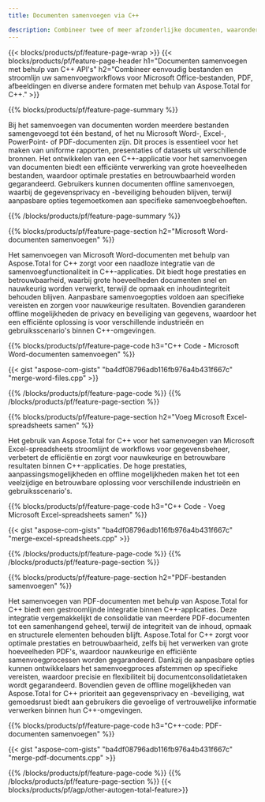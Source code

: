 ```yaml
---
title: Documenten samenvoegen via C++ 

description: Combineer twee of meer afzonderlijke documenten, waaronder Microsoft Word, Excel, PowerPoint, PDF en Afbeeldingen via uw C++-applicatie. Test de samenvoegresultaten online via de app.
---
```


{{< blocks/products/pf/feature-page-wrap >}}
{{< blocks/products/pf/feature-page-header h1="Documenten samenvoegen met behulp van C++ API's" h2="Combineer eenvoudig bestanden en stroomlijn uw samenvoegworkflows voor Microsoft Office-bestanden, PDF, afbeeldingen en diverse andere formaten met behulp van Aspose.Total for C++." >}}

{{% blocks/products/pf/feature-page-summary %}}

Bij het samenvoegen van documenten worden meerdere bestanden samengevoegd tot één bestand, of het nu Microsoft Word-, Excel-, PowerPoint- of PDF-documenten zijn. Dit proces is essentieel voor het maken van uniforme rapporten, presentaties of datasets uit verschillende bronnen. Het ontwikkelen van een C++-applicatie voor het samenvoegen van documenten biedt een efficiënte verwerking van grote hoeveelheden bestanden, waardoor optimale prestaties en betrouwbaarheid worden gegarandeerd. Gebruikers kunnen documenten offline samenvoegen, waarbij de gegevensprivacy en -beveiliging behouden blijven, terwijl aanpasbare opties tegemoetkomen aan specifieke samenvoegbehoeften. 

{{% /blocks/products/pf/feature-page-summary  %}}

{{% blocks/products/pf/feature-page-section  h2="Microsoft Word-documenten samenvoegen" %}}

Het samenvoegen van Microsoft Word-documenten met behulp van Aspose.Total for C++ zorgt voor een naadloze integratie van de samenvoegfunctionaliteit in C++-applicaties. Dit biedt hoge prestaties en betrouwbaarheid, waarbij grote hoeveelheden documenten snel en nauwkeurig worden verwerkt, terwijl de opmaak en inhoudintegriteit behouden blijven. Aanpasbare samenvoegopties voldoen aan specifieke vereisten en zorgen voor nauwkeurige resultaten. Bovendien garanderen offline mogelijkheden de privacy en beveiliging van gegevens, waardoor het een efficiënte oplossing is voor verschillende industrieën en gebruiksscenario's binnen C++-omgevingen.


{{% blocks/products/pf/feature-page-code h3="C++ Code - Microsoft Word-documenten samenvoegen" %}}

{{< gist "aspose-com-gists" "ba4df08796adb116fb976a4b431f667c" "merge-word-files.cpp" >}}

{{% /blocks/products/pf/feature-page-code  %}}
{{% /blocks/products/pf/feature-page-section %}}

{{% blocks/products/pf/feature-page-section  h2="Voeg Microsoft Excel-spreadsheets samen" %}}

Het gebruik van Aspose.Total for C++ voor het samenvoegen van Microsoft Excel-spreadsheets stroomlijnt de workflows voor gegevensbeheer, verbetert de efficiëntie en zorgt voor nauwkeurige en betrouwbare resultaten binnen C++-applicaties. De hoge prestaties, aanpassingsmogelijkheden en offline mogelijkheden maken het tot een veelzijdige en betrouwbare oplossing voor verschillende industrieën en gebruiksscenario's.


{{% blocks/products/pf/feature-page-code h3="C++ Code - Voeg Microsoft Excel-spreadsheets samen" %}}

{{< gist "aspose-com-gists" "ba4df08796adb116fb976a4b431f667c" "merge-excel-spreadsheets.cpp" >}}

{{% /blocks/products/pf/feature-page-code  %}}
{{% /blocks/products/pf/feature-page-section %}}


{{% blocks/products/pf/feature-page-section  h2="PDF-bestanden samenvoegen" %}}

Het samenvoegen van PDF-documenten met behulp van Aspose.Total for C++ biedt een gestroomlijnde integratie binnen C++-applicaties. Deze integratie vergemakkelijkt de consolidatie van meerdere PDF-documenten tot een samenhangend geheel, terwijl de integriteit van de inhoud, opmaak en structurele elementen behouden blijft. Aspose.Total for C++ zorgt voor optimale prestaties en betrouwbaarheid, zelfs bij het verwerken van grote hoeveelheden PDF's, waardoor nauwkeurige en efficiënte samenvoegprocessen worden gegarandeerd. Dankzij de aanpasbare opties kunnen ontwikkelaars het samenvoegproces afstemmen op specifieke vereisten, waardoor precisie en flexibiliteit bij documentconsolidatietaken wordt gegarandeerd. Bovendien geven de offline mogelijkheden van Aspose.Total for C++ prioriteit aan gegevensprivacy en -beveiliging, wat gemoedsrust biedt aan gebruikers die gevoelige of vertrouwelijke informatie verwerken binnen hun C++-omgevingen.

{{% blocks/products/pf/feature-page-code h3="C++-code: PDF-documenten samenvoegen" %}}

{{< gist "aspose-com-gists" "ba4df08796adb116fb976a4b431f667c" "merge-pdf-documents.cpp" >}}

{{% /blocks/products/pf/feature-page-code  %}}
{{% /blocks/products/pf/feature-page-section %}}
{{< blocks/products/pf/agp/other-autogen-total-feature>}}
